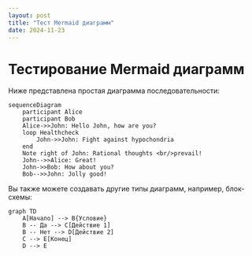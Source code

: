 ```yaml
---
layout: post
title: "Тест Mermaid диаграмм"
date: 2024-11-23
---
```


# Тестирование Mermaid диаграмм

Ниже представлена простая диаграмма последовательности:

```mermaid
sequenceDiagram
    participant Alice
    participant Bob
    Alice->>John: Hello John, how are you?
    loop Healthcheck
        John->>John: Fight against hypochondria
    end
    Note right of John: Rational thoughts <br/>prevail!
    John-->>Alice: Great!
    John->>Bob: How about you?
    Bob-->>John: Jolly good!
```

Вы также можете создавать другие типы диаграмм, например, блок-схемы:

```mermaid
graph TD
    A[Начало] --> B{Условие}
    B -- Да --> C[Действие 1]
    B -- Нет --> D[Действие 2]
    C --> E[Конец]
    D --> E
```
